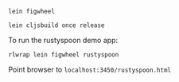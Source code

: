 

```
lein figwheel
```

```
lein cljsbuild once release
```

To run the rustyspoon demo app:

`rlwrap lein figwheel rustyspoon`

Point browser to `localhost:3450/rustyspoon.html`
